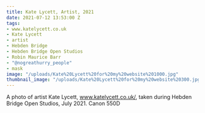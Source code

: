```yaml
---
title: Kate Lycett, Artist, 2021
date: 2021-07-12 13:53:00 Z
tags:
- www.katelycett.co.uk
- Kate Lycett
- artist
- Hebden Bridge
- Hebden Bridge Open Studios
- Robin Maurice Barr
- "@nogreathurry_people"
- mask
image: "/uploads/Kate%20Lycett%20for%20my%20website%201000.jpg"
thumbnail_image: "/uploads/Kate%20Lycett%20for%20my%20website%20300.jpg"
---
```


A photo of artist Kate Lycett, www.katelycett.co.uk/, taken during Hebden Bridge Open Studios, July 2021. Canon 550D